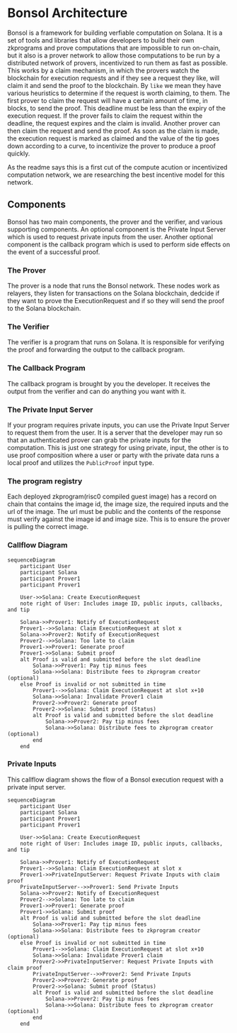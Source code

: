 # Bonsol Architecture
Bonsol is a framework for building verfiable computation on Solana. It is a set of tools and libraries that allow developers to build their own zkprograms and prove computations that are impossible to run on-chain, but it also is a prover network to allow those computations to be run by a distributed network of provers, incentivized to run them as fast as possible. This works by a claim mechanism, in which the provers watch the blockchain for execution requests and if they see a request they like, will claim it and send the proof to the blockchain. By `like` we mean they have various heuristics to determine if the request is worth claiming, to them. The first prover to claim the request will have a certain amount of time, in blocks, to send the proof. This deadline must be less than the expiry of the execution request. If the prover fails to claim the request within the deadline, the request expires and the claim is invalid. Another prover can then claim the request and send the proof.
As soon as the claim is made, the execution request is marked as claimed and the value of the tip goes down according to a curve, to incentivize the prover to produce a proof quickly.

As the readme says this is a first cut of the compute acution or incentivized computation network, we are researching the best incentive model for this network.

## Components
Bonsol has two main components, the prover and the verifier, and various supporting components. An optional component is the Private Input Server which is used to request private inputs from the user. Another optional component is the callback program which is used to perform side effects on the event of a successful proof.

### The Prover
The prover is a node that runs the Bonsol network. These nodes work as relayers, they listen for transactions on the Solana blockchain, dedcide if they want to prove the ExecutionRequest and if so they will send the proof to the Solana blockchain.

### The Verifier
The verifier is a program that runs on Solana. It is responsible for verifying the proof and forwarding the output to the callback program.

### The Callback Program
The callback program is brought by you the developer. It receives the output from the verifier and can do anything you want with it.

### The Private Input Server
If your program requires private inputs, you can use the Private Input Server to request them from the user. It is a server that the developer may run so that an authenticated prover can grab the private inputs for the computation. This is just one strategy for using private, input, the other is to use proof composition where a user or party with the private data runs a local proof and utilizes the `PublicProof` input type.

### The program registry
Each deployed zkprogram(risc0 compiled guest image) has a record on chain that contains the image id, the image size, the required inputs and the url of the image. The url must be public and the contents of the response must verify against the image id and image size. This is to ensure the prover is pulling the correct image.


### Callflow Diagram
```mermaid
sequenceDiagram
    participant User
    participant Solana
    participant Prover1
    participant Prover1

    User->>Solana: Create ExecutionRequest
    note right of User: Includes image ID, public inputs, callbacks, and tip

    Solana->>Prover1: Notify of ExecutionRequest
    Prover1-->>Solana: Claim ExecutionRequest at slot x
    Solana->>Prover2: Notify of ExecutionRequest
    Prover2-->>Solana: Too late to claim
    Prover1->>Prover1: Generate proof
    Prover1->>Solana: Submit proof
    alt Proof is valid and submitted before the slot deadline
        Solana->>Prover1: Pay tip minus fees
        Solana->>Solana: Distribute fees to zkprogram creator (optional)
    else Proof is invalid or not submitted in time
        Prover1-->>Solana: Claim ExecutionRequest at slot x+10
        Solana->>Solana: Invalidate Prover1 claim
        Prover2->>Prover2: Generate proof
        Prover2->>Solana: Submit proof (Status)
        alt Proof is valid and submitted before the slot deadline
            Solana->>Prover2: Pay tip minus fees
            Solana->>Solana: Distribute fees to zkprogram creator (optional)
        end
    end
```

### Private Inputs
This callflow diagram shows the flow of a Bonsol execution request with a private input server.
```mermaid
sequenceDiagram
    participant User
    participant Solana
    participant Prover1
    participant Prover1

    User->>Solana: Create ExecutionRequest
    note right of User: Includes image ID, public inputs, callbacks, and tip

    Solana->>Prover1: Notify of ExecutionRequest
    Prover1-->>Solana: Claim ExecutionRequest at slot x
    Prover1->>PrivateInputServer: Request Private Inputs with claim proof
    PrivateInputServer-->>Prover1: Send Private Inputs
    Solana->>Prover2: Notify of ExecutionRequest
    Prover2-->>Solana: Too late to claim
    Prover1->>Prover1: Generate proof
    Prover1->>Solana: Submit proof
    alt Proof is valid and submitted before the slot deadline
        Solana->>Prover1: Pay tip minus fees
        Solana->>Solana: Distribute fees to zkprogram creator (optional)
    else Proof is invalid or not submitted in time
        Prover1-->>Solana: Claim ExecutionRequest at slot x+10
        Solana->>Solana: Invalidate Prover1 claim
        Prover2->>PrivateInputServer: Request Private Inputs with claim proof
        PrivateInputServer-->>Prover2: Send Private Inputs
        Prover2->>Prover2: Generate proof
        Prover2->>Solana: Submit proof (Status)
        alt Proof is valid and submitted before the slot deadline
            Solana->>Prover2: Pay tip minus fees
            Solana->>Solana: Distribute fees to zkprogram creator (optional)
        end
    end
```
